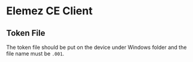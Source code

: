 # Elemez CE Client

## Token File

The token file should be put on the device under Windows folder and the file name must be `.001`.
